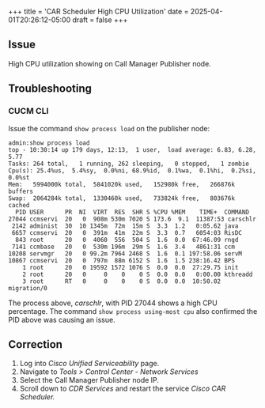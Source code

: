 +++
title = 'CAR Scheduler High CPU Utilization'
date = 2025-04-01T20:26:12-05:00
draft = false
+++

## Issue

High CPU utilization showing on Call Manager Publisher node.

## Troubleshooting

### CUCM CLI

Issue the command `show process load` on the publisher node:

```
admin:show process load
top - 10:30:14 up 179 days, 12:13,  1 user,  load average: 6.83, 6.28, 5.77
Tasks: 264 total,   1 running, 262 sleeping,   0 stopped,   1 zombie
Cpu(s): 25.4%us,  5.4%sy,  0.0%ni, 68.9%id,  0.1%wa,  0.1%hi,  0.2%si,  0.0%st
Mem:   5994000k total,  5841020k used,   152980k free,   266876k buffers
Swap:  2064284k total,  1330460k used,   733824k free,   803676k cached
  PID USER      PR  NI  VIRT  RES  SHR S %CPU %MEM    TIME+  COMMAND
27044 ccmservi  20   0  908m 530m 7020 S 173.6  9.1  11387:53 carschlr
 2142 administ  30  10 1345m  72m  15m S  3.3  1.2   0:05.62 java
 6657 ccmservi  20   0  391m  41m  22m S  3.3  0.7   6054:03 RisDC
  843 root      20   0  4060  556  504 S  1.6  0.0  67:46.09 rngd
 7141 ccmbase   20   0  530m 196m  29m S  1.6  3.4   4861:31 ccm
10208 servmgr   20   0 99.2m 7964 2468 S  1.6  0.1 197:58.06 servM
10867 ccmservi  20   0  797m  88m 6152 S  1.6  1.5 238:16.42 BPS
    1 root      20   0 19592 1572 1076 S  0.0  0.0  27:29.75 init
    2 root      20   0     0    0    0 S  0.0  0.0   0:00.00 kthreadd
    3 root      RT   0     0    0    0 S  0.0  0.0  10:50.02 migration/0
```

The process above, *carschlr*, with PID 27044 shows a high CPU percentage. The command `show process using-most cpu` also confirmed the PID above was causing an issue.

## Correction

1. Log into *Cisco Unified Serviceability* page.
2. Navigate to *Tools > Control Center - Network Services*
3. Select the Call Manager Publisher node IP.
4. Scroll down to *CDR Services* and restart the service *Cisco CAR Scheduler.*
